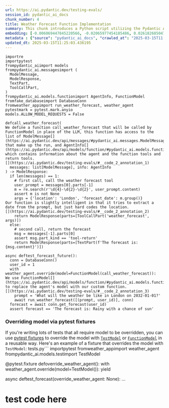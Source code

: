```yaml
---
url: https://ai.pydantic.dev/testing-evals/
session_id: pydantic_ai_docs
chunk_number: 4
title: Weather Forecast Function Implementation
summary: This chunk introduces a Python script utilizing the Pydantic AI library to define a function, call_weather_forecast, for handling weather forecasting requests. It outlines the function's access to a list of ModelMessage and AgentInfo, which include the agent's information and available tools. Additionally, the script imports necessary modules and sets a pytest configuration for async testing.
embedding: [-0.006069447845220566, -0.02065977454185486, 0.026182685047388077, -0.05507568642497063, -0.017399724572896957, -0.0058808764442801476, 0.006315549835562706, -0.010425771586596966, -0.012132504023611546, 0.005024313926696777, 0.0031322059221565723, -0.01710567995905876, 0.01155720092356205, -0.026898616924881935, -0.031194213777780533, -0.0017450861632823944, 0.01399904303252697, 0.02758898213505745, -0.042776983231306076, 0.03906947374343872, 0.025083215907216072, 0.004880488384515047, 0.02717987634241581, -0.04433669522404671, -0.017438076436519623, -0.01886994205415249, -0.05039655417203903, 0.04443896934390068, 0.004596032667905092, -0.011461316607892513, 0.06428053975105286, -0.020634206011891365, -0.04068032279610634, -0.027614550665020943, 0.012081366032361984, -0.013359817676246166, 0.04615209624171257, 0.005558067467063665, -0.00596077973023057, 0.040245652198791504, -0.012234780006110668, -0.0630020871758461, 0.009486109018325806, 0.02319110929965973, -0.022526314482092857, 0.052211955189704895, 0.0072360350750386715, 0.059626974165439606, 0.0016587907448410988, 0.013129696249961853, 0.007376664783805609, 0.007753807585686445, -0.011007466353476048, -0.024290576577186584, 0.01855033077299595, -0.027052031829953194, -0.01895943470299244, 0.019163986667990685, -0.002737484173849225, -0.00486131152138114, 0.014344224706292152, -0.00291806529276073, -0.016338609158992767, 0.045794129371643066, -0.017118465155363083, -0.03060612641274929, -0.00972262304276228, 0.008680685423314571, -0.023881472647190094, 0.002953222719952464, -0.008437779732048512, 0.017207955941557884, -0.004698309116065502, -0.04259800165891647, -0.023740842938423157, -0.04093601554632187, 0.03835354372859001, 0.0603940449655056, 0.026169899851083755, -0.01715681701898575, -0.007900829426944256, 0.004541698843240738, -0.011339863762259483, 0.03559208661317825, -0.00862315483391285, -0.02214277908205986, -0.05006415769457817, -0.0014838026836514473, -0.03630802035331726, -0.053592681884765625, 0.019509168341755867, 0.021107232198119164, -0.029276536777615547, -0.0022117209155112505, 0.07246262580156326, 0.012611922807991505, -0.017565922811627388, -0.04970619082450867, 0.014216379262506962, 0.01130790263414383, 0.05333699285984039, 0.0016172410687431693, -0.07210466265678406, -0.0010075794998556376, 0.05558706820011139, 0.015251925215125084, 0.011538024060428143, -0.007613178342580795, -0.05681437999010086, 0.03868594020605087, -0.06392256915569305, -0.03385339304804802, -0.013960689306259155, -0.0067182620987296104, -0.07256489992141724, 0.01038102526217699, -0.015251925215125084, -0.01595507375895977, -0.002758258953690529, -0.04679132252931595, -0.010681461542844772, 0.003969591576606035, 0.04068032279610634, 0.003506152890622616, 0.028714017942547798, -0.01123758777976036, -0.006433806847780943, -0.0294555202126503, -0.048632290214300156, -0.03827683627605438, 0.01715681701898575, -0.0006655937759205699, 0.02400931715965271, -0.007721846457570791, -0.058399658650159836, 0.016990618780255318, -0.033239737153053284, -0.0002173367392970249, -0.001997580286115408, 0.02588864043354988, -0.0059128375723958015, -0.00014881973038427532, -0.038379110395908356, 0.004755839239805937, -0.044387832283973694, 0.02361299842596054, 0.019023356959223747, -0.02971121110022068, -0.014216379262506962, 0.045768558979034424, 0.01001027412712574, 0.015290278941392899, -0.01824350096285343, 0.033751118928194046, -0.01265027653425932, 0.016581514850258827, -0.0030011646449565887, 0.027972517535090446, 0.02214277908205986, -0.026898616924881935, -0.004084652289748192, 0.022973772138357162, -0.014996235258877277, -0.020084472373127937, -0.04714928939938545, -0.0012392988428473473, -0.019419677555561066, -0.007076228503137827, -0.04743054881691933, -0.01180649921298027, -0.01008698157966137, 0.002331575844436884, 0.0129059674218297, -0.013960689306259155, 0.02328060008585453, -0.016965050250291824, -0.04819761961698532, -0.030785109847784042, -0.0021845537703484297, -0.03208912909030914, 0.003076273715123534, 0.0025952563155442476, -0.053592681884765625, -0.010553616099059582, -0.039606425911188126, -0.004215693566948175, 0.0255434587597847, 0.04011780396103859, 0.0022900260519236326, 0.036742694675922394, -0.00016080521163530648, 0.02106887847185135, 0.07650253176689148, 0.0385836623609066, -0.012963497079908848, -0.03239595890045166, 0.05635413900017738, 0.0037554509472101927, 0.007926398888230324, -0.0048421346582472324, -0.007555647753179073, 0.03408351540565491, 0.04500148817896843, -0.021848734468221664, 0.05195626616477966, -0.022692512720823288, -0.010227611288428307, 0.028995277360081673, -0.06719540804624557, -0.005340730771422386, 0.00584252318367362, -0.04129398241639137, 0.029404383152723312, -0.03083624877035618, -0.017527569085359573, -0.0040782601572573185, -0.060598596930503845, -0.014523208141326904, -0.03313745930790901, 0.08079812675714493, -0.008488917723298073, 0.005609205458313227, 0.03582220897078514, -0.033086322247982025, -0.020391300320625305, 0.00439467653632164, 0.00400794530287385, -0.043492916971445084, 0.008597585372626781, -0.001232107519172132, -0.010483301244676113, -0.03559208661317825, -0.017233524471521378, -0.01001027412712574, 0.007376664783805609, -0.04093601554632187, 0.001061114715412259, -0.026029270142316818, -0.01701618917286396, -0.03283063322305679, -0.018090087920427322, 0.036026760935783386, 0.011371824890375137, -0.00389608065597713, 0.003675547894090414, 0.030810678377747536, 0.019483599811792374, -0.028535036370158195, 0.06090542674064636, 0.03339315205812454, 0.07742302119731903, -0.03896719962358475, -0.0038896885234862566, -0.0019624228589236736, -0.03303518518805504, 0.01282286737114191, 0.009792937897145748, 0.0027502686716616154, -0.07808781415224075, -0.00830354169011116, -0.033418718725442886, 0.013602723367512226, -0.03753533214330673, 0.03743305802345276, 0.003924845717847347, -0.023152755573391914, 0.010195650160312653, -0.006603201385587454, 0.009594777598977089, -0.024316145107150078, 0.047328270971775055, 0.04574299231171608, 0.005177728366106749, -0.01610848866403103, -0.019023356959223747, 0.006871676538139582, 0.0030331260059028864, 0.05487113445997238, 0.032114699482917786, -0.004698309116065502, 0.00461840583011508, -0.018358562141656876, 0.0001242494909092784, -0.04599868133664131, -0.016492024064064026, 0.013564369641244411, -0.04142182692885399, 0.004790996666997671, -0.00694199139252305, -0.011365433223545551, -0.034799449145793915, 0.010406594723463058, 0.04060361534357071, -0.03216583654284477, -0.0007031482527963817, 0.010598362423479557, 0.030733972787857056, -0.004209301434457302, 0.013001850806176662, -0.022334545850753784, 0.020289024338126183, -0.0009812114294618368, -0.027461135759949684, 0.013896767050027847, 0.026144331321120262, 5.2436484111240134e-05, 0.015903934836387634, -0.034160222858190536, 0.008150127716362476, -0.003873707726597786, -0.02027623914182186, 0.05574048310518265, -0.04745611548423767, -0.00014132881187833846, 0.0028397601563483477, -0.040245652198791504, 0.008009498007595539, -0.023459583520889282, 0.03042714297771454, 0.005737050902098417, -0.040884874761104584, -0.025428399443626404, -0.04241901636123657, -0.011224803514778614, -0.03904390707612038, -0.005465379916131496, 0.006705477833747864, -0.027537843212485313, 0.001460630795918405, 0.03656370937824249, -0.041626378893852234, -0.0014126887544989586, -0.024073239415884018, 0.011825675144791603, 0.019176771864295006, 0.024137163534760475, -0.03889049217104912, 0.004333950113505125, 0.03868594020605087, 0.0685761347413063, -0.03482501581311226, 0.012074973434209824, -0.0727183148264885, -0.037151798605918884, 0.017617059871554375, -0.012119719758629799, 0.011544416658580303, -0.0032856201287359, -0.008840491063892841, 0.03661485016345978, 0.057018931955099106, 0.01580165885388851, 0.028356052935123444, 0.009313518181443214, -0.002908476861193776, -0.029250968247652054, -0.001304819481447339, 0.05308130383491516, 0.012381802313029766, -0.012100542895495892, -0.025684088468551636, 0.042035482823848724, -0.011653084307909012, 0.005091432947665453, -0.01270141452550888, 0.035617657005786896, -0.032012421637773514, 0.017399724572896957, -0.02866288088262081, 0.005529302172362804, -0.012816475704312325, 0.011122527532279491, -0.029890194535255432, 0.008885237388312817, -0.008341895416378975, -0.015980642288923264, -0.0022101227659732103, -0.0036659594625234604, 0.009287949651479721, 0.034620463848114014, 0.048785705119371414, -0.015315847471356392, 0.023139970377087593, -0.022257838398218155, 0.007089013233780861, 0.05308130383491516, -0.00789443776011467, -0.00767070846632123, -0.029097553342580795, -0.014599914662539959, 0.06203046068549156, -0.07200238108634949, -0.030069177970290184, 0.009741799905896187, -0.005666736047714949, 0.03277949243783951, 0.01168504636734724, 0.05218638479709625, 0.052621059119701385, 0.014101319015026093, -0.01669657602906227, -0.008520878851413727, -0.06566126644611359, 0.024801956489682198, 0.003979180008172989, 0.06617264449596405, 0.007734631188213825, 0.009754584170877934, -0.016325823962688446, -0.007555647753179073, 0.03781659156084061, -0.0262849610298872, 0.024367284029722214, -0.010770953260362148, -0.040884874761104584, -0.019406892359256744, 0.021388491615653038, 0.013104126788675785, 0.03451818972826004, 0.028995277360081673, -0.03825126588344574, -0.09307125955820084, 0.01954752206802368, -0.0020391300786286592, 0.0058648958802223206, 0.0512659028172493, 0.0277679655700922, -0.05195626616477966, 0.035515379160642624, -0.04216332733631134, -0.05446203052997589, -0.03694724664092064, 0.04226560518145561, 0.007574824616312981, -0.011422963812947273, 0.015239140950143337, 0.013500446453690529, 0.022743649780750275, 0.007357487920671701, -0.0014246742939576507, 0.018844373524188995, -0.02743556722998619, -0.008418602868914604, 0.055229101330041885, -0.03346985951066017, -0.003928042016923428, -0.04965505376458168, 0.004314773716032505, 0.016722144559025764, 0.01635139435529709, 0.023178324103355408, -0.0021493963431566954, -0.023715274408459663, -0.01610848866403103, 0.02825377695262432, -0.014919527806341648, 0.05972924828529358, 0.002980389865115285, 0.08719038963317871, -0.000738305679988116, 0.0439787283539772, 0.0032552569173276424, -0.012349840253591537, 0.01485560555011034, -0.014024611562490463, 0.030503850430250168, 0.06417825818061829, 0.012765337713062763, -0.009869645349681377, -0.020941033959388733, 0.03272835537791252, 0.006510513834655285, 0.06642833352088928, 0.017450861632823944, -0.01961144432425499, -0.038379110395908356, 0.017080111429095268, 0.010540831834077835, -0.03474830836057663, -0.04574299231171608, 0.032012421637773514, -0.013052988797426224, 0.03518298268318176, 0.003451818833127618, -0.05972924828529358, 0.044413402676582336, -0.005075451917946339, -0.04886241257190704, -0.03214026987552643, 0.03638472780585289, -0.012765337713062763, 0.017118465155363083, 0.024482345208525658, -0.014651053585112095, 0.03362327069044113, -0.02766568772494793, 0.04743054881691933, 0.03139876574277878, 0.012119719758629799, -0.00891719851642847, -0.011148096062242985, -0.026233822107315063, -0.0012017443077638745, 0.05101021006703377, -0.00720407348126173, 0.022654158994555473, 0.012023835442960262, 0.0053918687626719475, 0.022999340668320656, 0.04234230890870094, -0.04842773824930191, 0.03589891642332077, 0.009498894214630127, 0.01289957482367754, -0.019598660990595818, -0.018780451267957687, 0.01880601979792118, 0.03500400111079216, 0.003675547894090414, 0.010937151499092579, 0.01710567995905876, -0.023983748629689217, -0.04272584617137909, 0.043902020901441574, 0.006769400089979172, -0.012605531141161919, -0.02889300137758255, -0.043671898543834686, -0.018767666071653366, 0.002881309948861599, 0.017028972506523132, 0.010611146688461304, 0.018997788429260254, -0.0397087000310421, -0.028867432847619057, 0.004973175935447216, -0.00461840583011508, -0.00935826450586319, 0.0015157639281824231, 0.0017354978481307626, 0.02106887847185135, 0.0243289303034544, -0.014101319015026093, -0.0023970964830368757, -0.01718238741159439, 0.05216081812977791, -0.00988882128149271, 0.025748010724782944, -0.014318656176328659, -0.0029388400726020336, 0.05691665783524513, -0.03807228431105614, 0.008648723363876343, -0.01953473687171936, -0.006788576953113079, 0.02360021322965622, -0.02247517555952072, -0.01558432262390852, 8.624552719993517e-05, -0.010975505225360394, 0.0072232503443956375, -4.8016838263720274e-05, 0.0037234898190945387, 0.0017802435904741287, -0.020864326506853104, 0.02368970401585102, 0.024149946868419647, -0.01936853863298893, -0.001081889495253563, 0.03068283386528492, -0.00018437666585668921, 0.003258452983573079, -0.0499618798494339, -0.04167751595377922, -0.001348766265437007, 0.003496564691886306, 0.049194809049367905, -0.026924187317490578, -0.01294432021677494, 0.006731046829372644, -0.0047366623766720295, -0.010681461542844772, 0.00879574567079544, 0.023421229794621468, -0.01791110448539257, -0.0073447031900286674, -0.010131727904081345, -0.0121644651517272, -0.014535992406308651, -0.017438076436519623, 0.017808828502893448, -0.016057349741458893, -0.004461795557290316, -0.0037202935200184584, -0.02978791855275631, 0.02751227468252182, 0.0023939001839607954, 0.0060918210074305534, -0.032268114387989044, 0.016645437106490135, 0.019176771864295006, -0.017872750759124756, -0.007261604070663452, 0.0010643107816576958, -0.017604276537895203, 0.02050636149942875, 0.009741799905896187, 0.007900829426944256, -0.06954775750637054, -0.025198277086019516, -0.010521654970943928, -0.038302402943372726, -0.02060863748192787, -0.023791979998350143, -0.033239737153053284, -0.010003882460296154, -0.029353244230151176, -0.010675068944692612, 0.06607037037611008, -0.016734929755330086, -0.023421229794621468, 0.0017514784121885896, 0.022666944190859795, 0.003047508653253317, -0.002119033131748438, -0.020723696798086166, -0.006590417120605707, 0.011493277736008167, 0.002751866588369012, 0.02684747986495495, -0.010272356681525707, -0.006411433685570955, 0.02017396315932274, 0.009332695044577122, -0.013641076162457466, -0.010937151499092579, 0.03231925144791603, 0.015009019523859024, -0.0019224713323637843, -0.0408337377011776, 0.01411410328000784, 0.020889896899461746, 0.017872750759124756, 0.023421229794621468, 0.007996713742613792, 0.014152457006275654, -0.005273612216114998, 0.032600510865449905, 0.03963199257850647, -0.0008701459737494588, -0.011039427481591702, -0.028586173430085182, 0.019266262650489807, 0.052058540284633636, 0.014574346132576466, 0.0013000252656638622, 0.014280302450060844, -0.0072999573312699795, -0.005510125774890184, 0.04551286995410919, -0.04533388838171959, 0.0037650393787771463, -0.010272356681525707, -0.010406594723463058, 0.012362625449895859, 0.007581216748803854, 0.011295118369162083, -0.007242427207529545, 0.03380225598812103, -0.007664316333830357, -0.0499618798494339, -0.008968336507678032, 0.014587130397558212, 0.004359519109129906, 0.0010507272090762854, 0.023702489212155342, 0.016786066815257072, -0.05732576176524162, -0.03648700192570686, 0.061007700860500336, -0.014714975841343403, -0.007351095788180828, -0.05492227151989937, 0.0046727401204407215, 0.03973427042365074, -0.02822820656001568, 0.0029164673760533333, 0.0005089834448881447, -0.02556902915239334, 0.004925234243273735, -0.006865283939987421, -0.04259800165891647, -0.04177979379892349, 0.0038001968059688807, 0.02035294659435749, 0.010540831834077835, -0.01725909486413002, 0.01338538620620966, -0.004068671725690365, -0.03270278871059418, -0.0028221814427524805, -0.009422186762094498, -0.00019845960196107626, 0.009371048770844936, -0.03963199257850647, -0.008834099397063255, -0.0004206904268357903, 0.01748921535909176, 0.009882429614663124, -0.04950163885951042, -0.04451567679643631, 0.009434971027076244, -0.01840970106422901, 0.0012744562700390816, -0.025453967973589897, -0.0017914300551638007, -0.01155720092356205, 0.03548981249332428, 0.03109193779528141, -0.007964752614498138, -0.026387237012386322, 0.024891449138522148, 0.0021462002769112587, 0.014190810732543468, -0.00525123905390501, -0.05203297361731529, -0.017297446727752686, 0.062132738530635834, -0.02822820656001568, -0.021874302998185158, -0.01718238741159439, 0.013231972232460976, 0.013986258767545223, -0.02417551539838314, -0.017757689580321312, -0.02530055306851864, -0.0516238696873188, 0.0040814559906721115, -0.0035221336875110865, 0.009639523923397064, -0.003841746598482132, 0.0066735162399709225, -0.009882429614663124, 0.004906057380139828, 0.018371347337961197, 0.005545283202081919, 0.007881652563810349, 0.05845079943537712, -0.04702144116163254, 0.0073255267925560474, -0.038046713918447495, 0.009204850532114506, -0.0020311397965997458, 0.001920873299241066, -0.027384430170059204, 0.008233226835727692, -0.022014932706952095, -0.009128143079578876, -0.07215579599142075, 0.03045271337032318, 0.006660731974989176, -0.01872931234538555, 0.024686897173523903, 0.003790608374401927, -0.047507256269454956, -0.00033719156635925174, 0.03395567089319229, -0.011876814067363739, -0.005053079221397638, -0.0018569506937637925, -0.014676622115075588, -0.029481088742613792, -0.017617059871554375, 0.008603977970778942, 0.006980344653129578, -0.013008243404328823, 0.01221560314297676, 0.0439787283539772, 0.03042714297771454, 0.0038481387309730053, 0.007025090511888266, 0.013155264779925346, 0.004180536139756441, 0.009805722162127495, -0.002524941461160779, -0.0005745040834881365, -0.03477387875318527, -0.019240694120526314, -0.046024251729249954, -0.042444586753845215, -0.010841268114745617, -0.021925441920757294, 0.00867429282516241, 0.033904530107975006, 0.05932014435529709, 0.010802914388477802, 0.005545283202081919, -0.11004909873008728, -0.022577451542019844, 0.022193916141986847, -0.03469717130064964, -0.027461135759949684, 0.018102871254086494, -0.024533482268452644, 0.0026208253111690283, -0.0047206818126142025, -0.01278451457619667, 0.006967560388147831, -0.02212999388575554, -0.024073239415884018, -0.02060863748192787, 0.055382516235113144, -0.012055796571075916, -0.003141794353723526, -0.011020251549780369, 0.017859965562820435, -0.006142958998680115, -0.006820538081228733, -0.010310710407793522, -0.052876751869916916, -0.012688630260527134, -0.04891354963183403, -0.0038225697353482246, -0.010112551040947437, 0.01131429523229599, 0.02604205533862114, 0.00020874715119134635, -0.046356648206710815, -0.0309385247528553, -0.008891629986464977, 0.006500925403088331, -0.061416804790496826, 0.04916924238204956, 0.025121569633483887, 0.02205328643321991, 0.0005916833179071546, -0.019074495881795883, -0.0064913369715213776, 0.01277812197804451, 0.010150903835892677, 0.019662583246827126, 0.02636166848242283, 0.015072941780090332, 0.001109855598770082, -0.02491701766848564, -0.03157775104045868, -0.022078854963183403, 0.011864028871059418, 0.012829259969294071, -0.0080158906057477, 0.04298153519630432, 0.036103468388319016, 0.03042714297771454, -0.041370686143636703, -0.0035572911147028208, -0.011832067742943764, 0.04934822395443916, 0.0010778943542391062, 0.015430908650159836, 0.01580165885388851, -0.014599914662539959, -0.03753533214330673, 0.014152457006275654, -0.0168627742677927, -0.0041102212853729725, -0.016722144559025764, -0.015814444050192833, -0.011256764642894268, 0.014830036088824272, 0.01033627986907959, -0.012618315406143665, 0.0037266858853399754, -0.0059416028670966625, 0.023740842938423157, -0.00608542887493968, -0.01142935547977686, 0.003758647246286273, 0.07384335249662399, 0.008974729105830193, 0.014753329567611217, 0.03239595890045166, -0.04275141656398773, 0.03221697732806206, -0.020736481994390488, 0.008834099397063255, 0.01485560555011034, 0.004548090975731611, 0.017310231924057007, 0.021375708281993866, 0.003857727162539959, -0.006385864689946175, -0.030171453952789307, 0.01545647718012333, -0.05594503507018089, -0.01148049347102642, 0.015392554923892021, -0.006181312724947929, 0.013321463949978352, 0.042930398136377335, -0.03004360757768154, 0.006513710133731365, -0.034236930310726166, 0.014957881532609463, 0.0012992261908948421, -0.013423739932477474, -0.0007962355157360435, -0.009748191572725773, 0.04387645423412323, -0.003413465339690447, -0.027205446735024452, 0.02223226986825466, -0.03981097787618637, -0.02482752688229084, 0.0764513909816742, -7.7655931818299e-05, -0.02337009273469448, 0.016568729653954506, 0.022257838398218155, 0.027333291247487068, 0.008463348262012005, -0.0053886729292571545, 0.005219277925789356, 0.0449247844517231, -0.01944524608552456, 0.0008997101685963571, -0.01596785895526409, 0.019266262650489807, -0.004925234243273735, 0.042367879301309586, 0.006267608143389225, 0.027563411742448807, -0.010432163253426552, -0.03321416676044464, 0.018690960481762886, 0.007357487920671701, 0.0017946261214092374, -0.0036339981015771627, -0.0071145822294056416, -0.005816953722387552, 0.015047373250126839, 0.01580165885388851, -0.022820357233285904, 0.006948383525013924, 0.029199829325079918, -0.0016412120312452316, -0.012925143353641033, 0.010719815269112587, 0.0067502232268452644, 0.0005573249072767794, -0.008904414251446724, 0.009882429614663124, -0.026924187317490578, 0.050166431814432144, -0.015251925215125084, -0.040910445153713226, -0.012496862560510635, -0.03781659156084061, -0.029890194535255432, 0.04037349671125412, -0.01351323164999485, -0.034134652465581894, 0.022398468106985092, -0.01477889809757471, -0.007734631188213825, -0.0026416003238409758, 0.026182685047388077, 0.012637492269277573, -0.00025608978467062116, 0.01008698157966137, 0.03929959610104561, -0.0034390343353152275, 0.03955528512597084, 0.07184896618127823, 0.009332695044577122, -0.0020391300786286592, -0.012477685697376728, 0.009933567605912685, 0.019675366580486298, 0.04257243126630783, 0.047404978424310684, 0.009025867097079754, 0.03929959610104561, -0.01143574807792902, 0.005679520312696695, 0.03909504413604736, 0.009780153632164001, 0.033751118928194046, 0.0424957238137722, 0.0009644317906349897, -0.012573570013046265, 0.014714975841343403, -0.04671461507678032, 0.012426547706127167, 0.03766318038105965, 0.015251925215125084, -0.0015685000689700246, -0.015993427485227585, -0.006788576953113079, 0.03628244996070862, 0.00696116778999567, -0.017310231924057007, -0.02986462414264679, 0.07471270114183426, -0.00291966344229877, -0.03937630355358124, -0.010777345858514309, 0.034646034240722656, -0.01098828949034214, 0.005644362885504961, 0.035438671708106995, 0.011736184358596802, -0.011582769453525543, -0.021593043580651283, -0.049757327884435654, 0.002098258351907134, -0.027537843212485313, -0.010067804716527462, -0.03459489345550537, 0.018601467832922935, -0.0047814082354307175, 0.020685343071818352, -0.004209301434457302, 0.022257838398218155, 0.011959913186728954, 0.008974729105830193, 0.03508070856332779, 0.01306577306240797, -0.027793534100055695, 0.01645367033779621, -0.03247266635298729, 0.010636716149747372, 0.018703743815422058, -0.01167226117104292, 0.012567177414894104, -0.02287149615585804, -0.016095703467726707, 0.014881174080073833, -0.012803690508008003, 0.027563411742448807, -0.012490469962358475, -0.017962241545319557, 0.01546926237642765, 0.024316145107150078, 0.042776983231306076, 0.03681940212845802, -0.00903225876390934, -0.004135790280997753, 0.02735885977745056, 0.013704999350011349, 0.028356052935123444, -0.010368240997195244, 0.01619797945022583, 0.019815996289253235, 0.014203594997525215, 0.04022008180618286, -0.0031481864862143993, 0.001964021008461714, -0.0029708014335483313, 0.03012031503021717, 0.0029436342883855104, 0.007172112353146076, -0.0024801958352327347, -0.042521294206380844, 0.005800973158329725, 0.014625484123826027, 0.049297086894512177, -0.019956625998020172, -0.018038948997855186, 0.03239595890045166, 0.012330664321780205, 0.004953999072313309, 0.006743831094354391, -0.0046152095310389996, -0.041882067918777466, 0.018281854689121246, -0.028023654595017433, -0.0219893641769886, -0.01098828949034214, 0.00874460767954588, 0.024929802864789963, -0.005727462470531464, 0.029123123735189438, -0.00232038926333189, -0.03147547319531441, 0.0029883801471441984, 0.015673814341425896, 0.03784216195344925, -0.005276808049529791, 0.029276536777615547, 0.0017610668437555432, -0.029250968247652054, 0.002935644006356597, -0.0013751343358308077, -0.012714199721813202, 0.004164555575698614, -0.006484944839030504, -0.030631694942712784, 0.01594228856265545, -0.005621990188956261, -0.01628747023642063, 0.012688630260527134, -0.004193320404738188, 0.0060183098539710045, -0.01862703636288643, -0.04668904468417168, 0.02937881276011467, 0.0046759359538555145, -0.03548981249332428, 0.01594228856265545, 0.02051914483308792, -0.017540354281663895, 0.026182685047388077, 0.009690661914646626, -0.022769220173358917, 0.017386939376592636, -0.022270623594522476, -0.010195650160312653, 0.004701504949480295, 0.010815698653459549, 0.013244756497442722, 0.005919230170547962, 0.021554691717028618, -0.020979387685656548, -0.01872931234538555, -0.008687077090144157, -0.006005525588989258, -0.016057349741458893, 0.05614958703517914, -0.005650755017995834, 0.03155218064785004, -0.009984705597162247, -0.040884874761104584, -0.024955371394753456, -0.06504760682582855, -0.003697920823469758, 0.01838413067162037, -0.008712646551430225, -0.0382256954908371, -0.0035540948156267405, -0.013193618506193161, -0.0017338996985927224, -0.013462093658745289, -0.002122229430824518, -0.02035294659435749, -0.017374154180288315, -0.006497729104012251, 0.003963199444115162, 0.06995686143636703, -0.003934434149414301, -0.00461840583011508, -0.023753628134727478, -0.004960391670465469, 0.009077005088329315, 0.009876037016510963, 0.002825377508997917, -0.016249118372797966, -0.021529121324419975, -0.03160331770777702, -0.009217634797096252, -0.010962720960378647, -0.012835652567446232, 0.034876152873039246, -0.0172463096678257, -0.0012297104112803936, -0.0099719213321805, 0.004362715408205986, 0.0006588019896298647, 0.024968156591057777, 0.024380069226026535, -0.011876814067363739, -0.03761203959584236, 0.015482046641409397, -0.004928430076688528, 0.017386939376592636, -0.034799449145793915, 0.014267518185079098, 0.05507568642497063, -0.018588682636618614, -0.012369017116725445, -0.015558754093945026, 0.005538890603929758, -0.010675068944692612, -0.008098989725112915, 0.02212999388575554, 0.025249416008591652, -0.0002586866612546146, 0.011717007495462894, -0.033418718725442886, -0.014689406380057335, -0.02994133159518242, -0.003247266635298729, -0.016965050250291824, 0.0004378696030471474, -0.011614731512963772, -0.017450861632823944, 0.005340730771422386, 0.025863071903586388, -0.012720591388642788, -0.01962422952055931, 0.014344224706292152, -0.015085726976394653, -0.016415316611528397, -0.041140567511320114, 0.001693948172032833, 0.03773988410830498, 0.009665092453360558, 0.02065977454185486, -0.008482525125145912, 0.020953819155693054, -0.0011897588847205043, 0.008469740860164165, -0.010470516979694366, -0.02758898213505745, 0.014766113832592964, -0.010790130123496056, -0.006910029798746109, 0.04096158221364021, -0.03262608125805855, 0.006807753816246986, 0.015482046641409397, -0.013334248214960098, 0.027077600359916687, 0.0025569028221070766, -0.011461316607892513, -0.03607789799571037, 0.009863252751529217, 0.024559050798416138, 0.0309385247528553, -0.02443120628595352, -0.004317969549447298, 0.007255211938172579, -0.009658700786530972, -0.006478552706539631, -0.015085726976394653, 0.0021941422019153833, -0.04126841202378273, 0.007293565198779106, 0.032012421637773514, 0.012624708004295826, -0.02026345580816269, -0.0008597585838288069, 0.025773581117391586, 0.02490423433482647, 0.0013815265847370028, 0.010349064134061337, -0.024789173156023026, 0.018754882737994194, -0.0012105336645618081, -0.0016108488198369741, -0.0324215292930603, 0.04339063912630081, 0.002895692363381386, 0.057581450790166855, -0.013091342523694038, -0.013666645623743534, -0.009083397686481476, 0.018524760380387306, -0.014050181023776531, -0.021874302998185158, 0.020634206011891365, 0.01594228856265545, 0.006302765570580959, 0.0013583545805886388, -0.024699680507183075, 0.04418328031897545, 0.002202132483944297, -0.018102871254086494, 0.0040175337344408035, 0.014842821285128593, -0.034671600908041, 0.015622676350176334, -0.005056275520473719, 0.024060456082224846, 0.009000297635793686, -0.03311189264059067, -0.01765541359782219, -0.012688630260527134, -0.010898798704147339, 0.04377417638897896, 0.007331918925046921, -0.01783439703285694, -0.011301510035991669, -0.022603020071983337, 0.00498596066609025, -0.04175422340631485, 0.010195650160312653, -0.015545968897640705, 0.002253270708024502, 0.033163029700517654, 0.0036787439603358507, -0.048964690417051315, -0.022833142429590225, 0.000632433919236064, 0.018601467832922935, 0.002181357704102993, -0.002585667883977294, 0.03165445849299431, 0.023702489212155342, 0.0021909461356699467, 0.018857158720493317, -0.04259800165891647, 0.011448532342910767, -0.019304616376757622, -0.003975983709096909, -0.05696779489517212, -0.03768874704837799, -0.013295894488692284, -0.002160582924261689, -0.018371347337961197, 0.001293633016757667, 0.029992470517754555, 0.03249823674559593, 0.033904530107975006, 0.021925441920757294, 0.028279345482587814, -0.005820150021463633, -0.02221948467195034, 0.0012169259134680033, -0.015111295506358147, 0.008035067468881607, -0.010285141877830029, 0.021951010450720787, -0.01872931234538555, 0.01936853863298893, -0.012343448586761951, 0.005417437758296728, -0.012094150297343731, 0.025671305134892464, -0.0017962242709472775, 0.007338311057537794, 0.008156520314514637, -0.010125335305929184, 0.015366986393928528, 0.025581812486052513, 0.0007011506822891533, -0.011589162051677704, 0.01759149134159088, 0.009230419062077999, 0.007868868298828602, 0.015111295506358147, 0.0064913369715213776, -0.01050247810781002, 0.006516905967146158, -0.0009852065704762936, -0.010144512169063091, -0.007971144281327724, -0.007152935490012169, -0.033495426177978516, 0.01945803128182888, 0.0013184030540287495, -0.01945803128182888, -0.018051734194159508, 0.015622676350176334, 0.007581216748803854, 0.00522886635735631, 0.018026165664196014, -0.0023986943997442722, 0.009185673668980598, -0.0018681371584534645, -0.0018090087687596679, -0.011263157241046429, 0.039683133363723755, 0.010815698653459549, 0.04515490308403969, 0.0007199279498308897, -8.719438483240083e-05, -0.046024251729249954, -0.02784467115998268, 0.008348288014531136, 0.04410657286643982, -0.012036619707942009, -0.007076228503137827, -0.0005069858743809164, 0.06121225282549858, -0.01233705598860979, 0.02326781488955021, 0.03254937380552292, 0.0065712402574718, -0.005439810920506716, -0.013743353076279163, -0.011378217488527298, -0.01362829189747572, -0.016300255432724953, -0.0018825196893885732, 0.003502956824377179, 0.007958360016345978, 0.012202818877995014, -0.011013858951628208, 0.041626378893852234, -0.01691391132771969, 0.013347032479941845, -0.026144331321120262, -6.23245068709366e-05, 0.02296098694205284, 0.012023835442960262, -0.000577300728764385, 0.016786066815257072, 0.007824122905731201, 0.01701618917286396, -0.01773212105035782, -0.03367441147565842, -0.008533663116395473, -0.03993882238864899, 0.010790130123496056, 0.018422484397888184, -0.026873048394918442, 0.0038257658015936613, 0.017629845067858696, -0.009287949651479721, 0.01627468690276146, -0.0004366710491012782, 0.040092237293720245, -0.003442230401560664, -0.023561859503388405, -0.02416273206472397, -0.038404680788517, 0.00730634992942214, 0.03661485016345978, 0.0007179303793236613, -0.016901127994060516, -0.0005397461936809123, 0.00903225876390934, 0.010886013507843018, 0.003301600692793727, 0.002453028690069914, 0.023165538907051086, -0.029174260795116425, -0.005091432947665453, -0.022743649780750275, -0.029404383152723312, -0.03012031503021717, -0.02840718999505043, 0.022283408790826797, 0.004586444236338139, 0.016568729653954506, 0.003624409670010209, 0.018115656450390816, 0.009390225633978844, -0.022487960755825043, 0.002237289911136031, -0.005682716611772776, 0.026515081524848938, 0.01265027653425932, -0.0023731254041194916, -0.006337922997772694, -0.02065977454185486, -0.007907222025096416, -0.005040294490754604, -0.008603977970778942, 0.00451932568103075, -0.004915645811706781, 0.007613178342580795, 0.014305870980024338, 0.018933866173028946, 0.034952860325574875, -0.08176974952220917, 0.029276536777615547, 0.006660731974989176, 0.01204301230609417, 0.019637012854218483, 0.008846883662045002, -0.01968815177679062, 0.026336099952459335, -0.030145883560180664, 0.02400931715965271, 0.009952744469046593, 0.0173358004540205, 0.0017690571257844567, 0.014689406380057335, 0.000566114264074713, 0.005666736047714949, 0.0036787439603358507, -0.014037396758794785, -0.012477685697376728, 0.019943842664361, 0.013832843862473965, 0.009869645349681377, 0.004241262562572956, 0.0014973862562328577, 0.013960689306259155, 0.004787800367921591, 0.012253956869244576, 0.00017908307199832052, -0.018511977046728134, 0.010361848399043083, 0.012957105413079262, -0.00033439495018683374, -0.029736779630184174, -0.012445724569261074, -0.032037992030382156, 0.01806451752781868, -0.02475081942975521, 0.03623131290078163, -0.003966395277529955, -0.03653814271092415, 0.0023012126330286264, -0.007856084033846855, -0.01693948172032833, -0.022104425355792046, 0.038609232753515244, -0.05349040776491165, -0.02996690198779106, -0.016786066815257072, -0.007331918925046921, 0.038455817848443985, 0.01855033077299595, -0.006232450716197491, 0.016376962885260582, 0.0022564667742699385, 0.012509646825492382, -0.0006983540952205658, -0.0060918210074305534, 0.007229642942547798, -0.01107138954102993, -0.04709814861416817, -0.009735407307744026, -0.005206493195146322, -0.021759243682026863, 0.03239595890045166, 0.03868594020605087, -0.010317103005945683, -0.006584024988114834, -0.016479238867759705, -0.0001806811342248693, 0.007229642942547798, 0.006200489122420549, -0.025658519938588142, 0.01952195353806019, -0.01580165885388851, 0.02669406495988369, 0.008393033407628536, -0.020084472373127937, -0.00449375668540597, -0.006667124107480049, -0.021350137889385223, 0.01278451457619667]
metadata : {"source": "pydantic_ai_docs", "crawled_at": "2025-03-15T11:25:03.435187", "url_path": "/testing-evals/", "chunk_size": 3122}
updated_dt: 2025-03-15T11:25:03.436195
---
```

```
importre
importpytest
frompydantic_aiimport models
frompydantic_ai.messagesimport (
  ModelMessage,
  ModelResponse,
  TextPart,
  ToolCallPart,
)
frompydantic_ai.models.functionimport AgentInfo, FunctionModel
fromfake_databaseimport DatabaseConn
fromweather_appimport run_weather_forecast, weather_agent
pytestmark = pytest.mark.anyio
models.ALLOW_MODEL_REQUESTS = False

defcall_weather_forecast( 
We define a function call_weather_forecast that will be called by FunctionModel in place of the LLM, this function has access to the list of ModelMessage[](https://ai.pydantic.dev/api/messages/#pydantic_ai.messages.ModelMessage)s that make up the run, and AgentInfo[](https://ai.pydantic.dev/api/models/function/#pydantic_ai.models.function.AgentInfo) which contains information about the agent and the function tools and return tools.
[](https://ai.pydantic.dev/testing-evals/#__code_2_annotation_1)
  messages: list[ModelMessage], info: AgentInfo
) -> ModelResponse:
  if len(messages) == 1:
    # first call, call the weather forecast tool
    user_prompt = messages[0].parts[-1]
    m = re.search(r'\d{4}-\d{2}-\d{2}', user_prompt.content)
    assert m is not None
    args = {'location': 'London', 'forecast_date': m.group()} 
Our function is slightly intelligent in that it tries to extract a date from the prompt, but just hard codes the location.
[](https://ai.pydantic.dev/testing-evals/#__code_2_annotation_2)
    return ModelResponse(parts=[ToolCallPart('weather_forecast', args)])
  else:
    # second call, return the forecast
    msg = messages[-1].parts[0]
    assert msg.part_kind == 'tool-return'
    return ModelResponse(parts=[TextPart(f'The forecast is: {msg.content}')])

async deftest_forecast_future():
  conn = DatabaseConn()
  user_id = 1
  with weather_agent.override(model=FunctionModel(call_weather_forecast)): 
We use FunctionModel[](https://ai.pydantic.dev/api/models/function/#pydantic_ai.models.function.FunctionModel) to replace the agent's model with our custom function.
[](https://ai.pydantic.dev/testing-evals/#__code_2_annotation_3)
    prompt = 'What will the weather be like in London on 2032-01-01?'
    await run_weather_forecast([(prompt, user_id)], conn)
  forecast = await conn.get_forecast(user_id)
  assert forecast == 'The forecast is: Rainy with a chance of sun'

```

### Overriding model via pytest fixtures
If you're writing lots of tests that all require model to be overridden, you can use [pytest fixtures](https://docs.pytest.org/en/6.2.x/fixture.html) to override the model with [`TestModel`](https://ai.pydantic.dev/api/models/test/#pydantic_ai.models.test.TestModel) or [`FunctionModel`](https://ai.pydantic.dev/api/models/function/#pydantic_ai.models.function.FunctionModel) in a reusable way.
Here's an example of a fixture that overrides the model with `TestModel`:
tests.py```
importpytest
fromweather_appimport weather_agent
frompydantic_ai.models.testimport TestModel

@pytest.fixture
defoverride_weather_agent():
  with weather_agent.override(model=TestModel()):
    yield

async deftest_forecast(override_weather_agent: None):
  ...
  # test code here